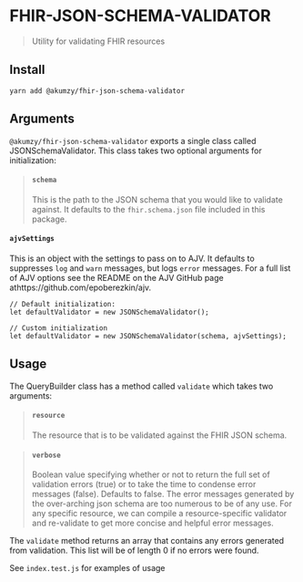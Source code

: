 # FHIR-JSON-SCHEMA-VALIDATOR

> Utility for validating FHIR resources

## Install

```shell
yarn add @akumzy/fhir-json-schema-validator
```

## Arguments

`@akumzy/fhir-json-schema-validator` exports a single class called JSONSchemaValidator. This class takes two optional
arguments for initialization:

> #### `schema`
>
> This is the path to the JSON schema that you would like to validate against. It defaults to the `fhir.schema.json` file
> included in this package.

#### `ajvSettings`

This is an object with the settings to pass on to AJV. It defaults to suppresses `log` and `warn` messages, but logs `error`
messages. For a full list of AJV options see the README on the AJV GitHub page athttps://github.com/epoberezkin/ajv.

```
// Default initialization:
let defaultValidator = new JSONSchemaValidator();

// Custom initialization
let defaultValidator = new JSONSchemaValidator(schema, ajvSettings);
```

## Usage

The QueryBuilder class has a method called `validate` which takes two arguments:

> #### `resource`
>
> The resource that is to be validated against the FHIR JSON schema.

> #### `verbose`
>
> Boolean value specifying whether or not to return the full set of validation errors (true) or to take the time to
> condense error messages (false). Defaults to false. The error messages generated by the over-arching json schema
> are too numerous to be of any use. For any specific resource, we can compile a resource-specific validator and
> re-validate to get more concise and helpful error messages.

The `validate` method returns an array that contains any errors generated from validation.
This list will be of length 0 if no errors were found.

See `index.test.js` for examples of usage
